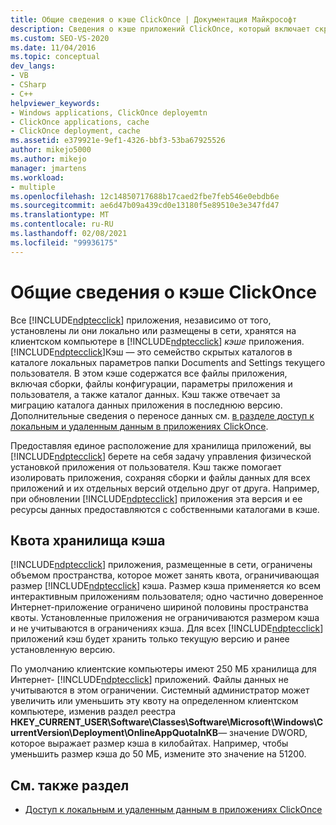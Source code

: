 ```yaml
---
title: Общие сведения о кэше ClickOnce | Документация Майкрософт
description: Сведения о кэше приложений ClickOnce, который включает скрытые каталоги на клиентском компьютере, где хранятся приложения ClickOnce.
ms.custom: SEO-VS-2020
ms.date: 11/04/2016
ms.topic: conceptual
dev_langs:
- VB
- CSharp
- C++
helpviewer_keywords:
- Windows applications, ClickOnce deployemtn
- ClickOnce applications, cache
- ClickOnce deployment, cache
ms.assetid: e379921e-9ef1-4326-bbf3-53ba67925526
author: mikejo5000
ms.author: mikejo
manager: jmartens
ms.workload:
- multiple
ms.openlocfilehash: 12c14850717688b17caed2fbe7feb546e0ebdb6e
ms.sourcegitcommit: ae6d47b09a439cd0e13180f5e89510e3e347fd47
ms.translationtype: MT
ms.contentlocale: ru-RU
ms.lasthandoff: 02/08/2021
ms.locfileid: "99936175"
---
```

# <a name="clickonce-cache-overview"></a>Общие сведения о кэше ClickOnce
Все [!INCLUDE[ndptecclick](../deployment/includes/ndptecclick_md.md)] приложения, независимо от того, установлены ли они локально или размещены в сети, хранятся на клиентском компьютере в [!INCLUDE[ndptecclick](../deployment/includes/ndptecclick_md.md)] *кэше* приложения. [!INCLUDE[ndptecclick](../deployment/includes/ndptecclick_md.md)]Кэш — это семейство скрытых каталогов в каталоге локальных параметров папки Documents and Settings текущего пользователя. В этом кэше содержатся все файлы приложения, включая сборки, файлы конфигурации, параметры приложения и пользователя, а также каталог данных. Кэш также отвечает за миграцию каталога данных приложения в последнюю версию. Дополнительные сведения о переносе данных см. [в разделе доступ к локальным и удаленным данным в приложениях ClickOnce](../deployment/accessing-local-and-remote-data-in-clickonce-applications.md).

 Предоставляя единое расположение для хранилища приложений, вы [!INCLUDE[ndptecclick](../deployment/includes/ndptecclick_md.md)] берете на себя задачу управления физической установкой приложения от пользователя. Кэш также помогает изолировать приложения, сохраняя сборки и файлы данных для всех приложений и их отдельных версий отдельно друг от друга. Например, при обновлении [!INCLUDE[ndptecclick](../deployment/includes/ndptecclick_md.md)] приложения эта версия и ее ресурсы данных предоставляются с собственными каталогами в кэше.

## <a name="cache-storage-quota"></a>Квота хранилища кэша
 [!INCLUDE[ndptecclick](../deployment/includes/ndptecclick_md.md)] приложения, размещенные в сети, ограничены объемом пространства, которое может занять квота, ограничивающая размер [!INCLUDE[ndptecclick](../deployment/includes/ndptecclick_md.md)] кэша. Размер кэша применяется ко всем интерактивным приложениям пользователя; одно частично доверенное Интернет-приложение ограничено шириной половины пространства квоты. Установленные приложения не ограничиваются размером кэша и не учитываются в ограничениях кэша. Для всех [!INCLUDE[ndptecclick](../deployment/includes/ndptecclick_md.md)] приложений кэш будет хранить только текущую версию и ранее установленную версию.

 По умолчанию клиентские компьютеры имеют 250 МБ хранилища для Интернет- [!INCLUDE[ndptecclick](../deployment/includes/ndptecclick_md.md)] приложений. Файлы данных не учитываются в этом ограничении. Системный администратор может увеличить или уменьшить эту квоту на определенном клиентском компьютере, изменив раздел реестра **HKEY_CURRENT_USER\Software\Classes\Software\Microsoft\Windows\CurrentVersion\Deployment\OnlineAppQuotaInKB**— значение DWORD, которое выражает размер кэша в килобайтах. Например, чтобы уменьшить размер кэша до 50 МБ, измените это значение на 51200.

## <a name="see-also"></a>См. также раздел
- [Доступ к локальным и удаленным данным в приложениях ClickOnce](../deployment/accessing-local-and-remote-data-in-clickonce-applications.md)